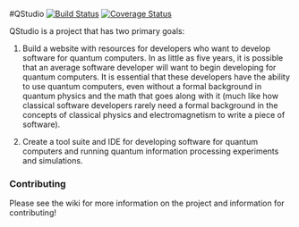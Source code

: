 #QStudio [![Build Status](https://travis-ci.org/vontell/qstudio.svg?branch=master)](https://travis-ci.org/vontell/qstudio) [![Coverage Status](https://coveralls.io/repos/github/vontell/qstudio/badge.svg?branch=master)](https://coveralls.io/github/vontell/qstudio?branch=master)

QStudio is a project that has two primary goals:

1. Build a website with resources for developers who want to develop software for quantum computers. In as little as five years, it is possible that an average software developer will want to begin developing for quantum computers. It is essential that these developers have the ability to use quantum computers, even without a formal background in quantum physics and the math that goes along with it (much like how classical software developers rarely need a formal background in the concepts of classical physics and electromagnetism to write a piece of software).

2. Create a tool suite and IDE for developing software for quantum computers and running quantum information processing experiments and simulations.

### Contributing

Please see the wiki for more information on the project and information for contributing!
